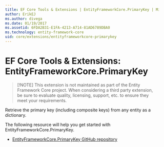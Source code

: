 ```yaml
---
title: EF Core Tools & Extensions | EntityFrameworkCore.PrimaryKey | Microsoft Docs
author: ErikEJ
ms.author: divega
ms.date: 01/19/2017
ms.assetid: 6FDA2B31-E1FA-4213-A714-81AD6789DBA0
ms.technology: entity-framework-core
uid: core/extensions/entityframeworkcore-primarykey
---
```


# EF Core Tools & Extensions: EntityFrameworkCore.PrimaryKey

> [!NOTE] This extension is not maintained as part of the Entity Framework Core project. When considering a third party extension, be sure to evaluate quality, licensing, support, etc. to ensure they meet your requirements.

Retrieve the primary key (including composite keys) from any entity as a dictionary.

The following resource will help you get started with EntityFrameworkCore.PrimaryKey.
* [EntityFrameworkCore.PrimaryKey GitHub repository](https://github.com/NickStrupat/EntityFramework.PrimaryKey/)
